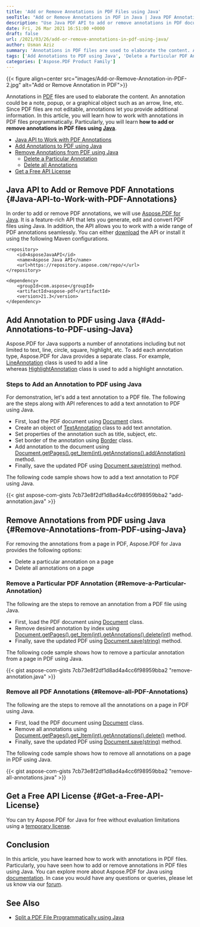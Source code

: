 ```yaml
---
title: 'Add or Remove Annotations in PDF Files using Java'
seoTitle: "Add or Remove Annotations in PDF in Java | Java PDF Annotation"
description: "Use Java PDF API to add or remove annotations in PDF documents using Java. Add line, text, watermark, circles, popup and multimedia PDF annotations."
date: Fri, 26 Mar 2021 16:51:00 +0000
draft: false
url: /2021/03/26/add-or-remove-annotations-in-pdf-using-java/
author: Usman Aziz
summary: 'Annotations in PDF files are used to elaborate the content. An annotation could be a note, popup, or a graphical object such as an arrow, line, etc. Since PDF files are not editable, annotations let you provide additional information. In this article, you will learn how to work with annotations in PDF files programmatically. Particularly, you will learn **how to add or remove annotations in PDF files using Java**.'
tags: ['Add Annotations to PDF using Java', 'Delete a Particular PDF Annotation in Java', 'Remove Annotations from PDF using Java']
categories: ['Aspose.PDF Product Family']
---
```




{{< figure align=center src="images/Add-or-Remove-Annotation-in-PDF-2.jpg" alt="Add or Remove Annotation in PDF">}}


Annotations in [PDF][1] files are used to elaborate the content. An annotation could be a note, popup, or a graphical object such as an arrow, line, etc. Since PDF files are not editable, annotations let you provide additional information. In this article, you will learn how to work with annotations in PDF files programmatically. Particularly, you will learn **how to add or remove annotations in PDF files using [Java][2]**.

*   [Java API to Work with PDF Annotations][3]
*   [Add Annotations to PDF using Java][4]
*   [Remove Annotations from PDF using Java][5]
    *   [Delete a Particular Annotation][6]
    *   [Delete all Annotations][7]
*   [Get a Free API License][8]

## Java API to Add or Remove PDF Annotations {#Java-API-to-Work-with-PDF-Annotations}

In order to add or remove PDF annotations, we will use [Aspose.PDF for Java][9]. It is a feature-rich API that lets you generate, edit and convert PDF files using Java. In addition, the API allows you to work with a wide range of PDF annotations seamlessly. You can either [download][10] the API or install it using the following Maven configurations.

```
<repository>
    <id>AsposeJavaAPI</id>
    <name>Aspose Java API</name>
    <url>https://repository.aspose.com/repo/</url>
</repository>
```
```
<dependency>
    <groupId>com.aspose</groupId>
    <artifactId>aspose-pdf</artifactId>
    <version>21.3</version>
</dependency>
```

## Add Annotation to PDF using Java {#Add-Annotations-to-PDF-using-Java}

Aspose.PDF for Java supports a number of annotations including but not limited to text, line, circle, square, highlight, etc. To add each annotation type, Aspose.PDF for Java provides a separate class. For example, [LineAnnotation][11] class is used to add a line whereas [HighlightAnnotation][12] class is used to add a highlight annotation.

### Steps to Add an Annotation to PDF using Java

For demonstration, let's add a text annotation to a PDF file. The following are the steps along with API references to add a text annotation to PDF using Java.

*   First, load the PDF document using [Document][13] class.
*   Create an object of [TextAnnotation][14] class to add text annotation.
*   Set properties of the annotation such as title, subject, etc.
*   Set border of the annotation using [Border][15] class.
*   Add annotation to the document using [Document.getPages().get\_Item(int).getAnnotations().add(Annotation)][16] method.
*   Finally, save the updated PDF using [Document.save(string)][17] method.

The following code sample shows how to add a text annotation to PDF using Java.

{{< gist aspose-com-gists 7cb73e8f2df1d8ad4a4cc6f98959bba2 "add-annotation.java" >}}

## Remove Annotations from PDF using Java {#Remove-Annotations-from-PDF-using-Java}

For removing the annotations from a page in PDF, Aspose.PDF for Java provides the following options:

*   Delete a particular annotation on a page
*   Delete all annotations on a page

### Remove a Particular PDF Annotation {#Remove-a-Particular-Annotation}

The following are the steps to remove an annotation from a PDF file using Java.

*   First, load the PDF document using [Document][18] class.
*   Remove desired annotation by index using [Document.getPages().get\_Item(int).getAnnotations().delete(int)][19] method.
*   Finally, save the updated PDF using [Document.save(string)][20] method.

The following code sample shows how to remove a particular annotation from a page in PDF using Java.

{{< gist aspose-com-gists 7cb73e8f2df1d8ad4a4cc6f98959bba2 "remove-annotation.java" >}}

### Remove all PDF Annotations {#Remove-all-PDF-Annotations}

The following are the steps to remove all the annotations on a page in PDF using Java.

*   First, load the PDF document using [Document][21] class.
*   Remove all annotations using [Document.getPages().get\_Item(int).getAnnotations().delete()][22] method.
*   Finally, save the updated PDF using [Document.save(string)][23] method.

The following code sample shows how to remove all annotations on a page in PDF using Java.

{{< gist aspose-com-gists 7cb73e8f2df1d8ad4a4cc6f98959bba2 "remove-all-annotations.java" >}}

## Get a Free API License {#Get-a-Free-API-License}

You can try Aspose.PDF for Java for free without evaluation limitations using a [temporary license][24].

## Conclusion

In this article, you have learned how to work with annotations in PDF files. Particularly, you have seen how to add or remove annotations in PDF files using Java. You can explore more about Aspose.PDF for Java using [documentation][25]. In case you would have any questions or queries, please let us know via our [forum][26].

## See Also

*   [Split a PDF File Programmatically using Java][27]




[1]: https://docs.fileformat.com/pdf/
[2]: https://docs.fileformat.com/programming/java/
[3]: #Java-API-to-Work-with-PDF-Annotations
[4]: #Add-Annotations-to-PDF-using-Java
[5]: #Remove-Annotations-from-PDF-using-Java
[6]: #Remove-a-Particular-Annotation
[7]: #Remove-all-PDF-Annotations
[8]: #Get-a-Free-API-License
[9]: https://products.aspose.com/pdf/java
[10]: https://downloads.aspose.com/pdf/java
[11]: https://apireference.aspose.com/pdf/java/com.aspose.pdf/LineAnnotation
[12]: https://apireference.aspose.com/pdf/java/com.aspose.pdf/HighlightAnnotation
[13]: https://apireference.aspose.com/pdf/java/com.aspose.pdf/Document
[14]: https://apireference.aspose.com/pdf/java/com.aspose.pdf/TextAnnotation
[15]: https://apireference.aspose.com/pdf/java/com.aspose.pdf/Border
[16]: https://apireference.aspose.com/pdf/java/com.aspose.pdf/AnnotationCollection#add-com.aspose.pdf.Annotation-
[17]: https://apireference.aspose.com/pdf/java/com.aspose.pdf/Document#save-java.lang.String-
[18]: https://apireference.aspose.com/pdf/java/com.aspose.pdf/Document
[19]: https://apireference.aspose.com/pdf/java/com.aspose.pdf/AnnotationCollection#delete-int-
[20]: https://apireference.aspose.com/pdf/java/com.aspose.pdf/Document#save-java.lang.String-
[21]: https://apireference.aspose.com/pdf/java/com.aspose.pdf/Document
[22]: https://apireference.aspose.com/pdf/java/com.aspose.pdf/AnnotationCollection#delete--
[23]: https://apireference.aspose.com/pdf/java/com.aspose.pdf/Document#save-java.lang.String-
[24]: https://purchase.aspose.com/temporary-license
[25]: https://docs.aspose.com/pdf/java/
[26]: https://forum.aspose.com/
[27]: https://blog.aspose.com/2021/01/15/Split-PDF-Files-using-Java/





